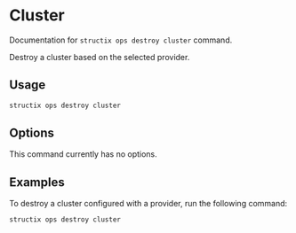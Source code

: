 # Cluster

Documentation for `structix ops destroy cluster` command.

Destroy a cluster based on the selected provider.

## Usage

```bash
structix ops destroy cluster
```

## Options

This command currently has no options.

## Examples

To destroy a cluster configured with a provider, run the following command:

```bash
structix ops destroy cluster
```